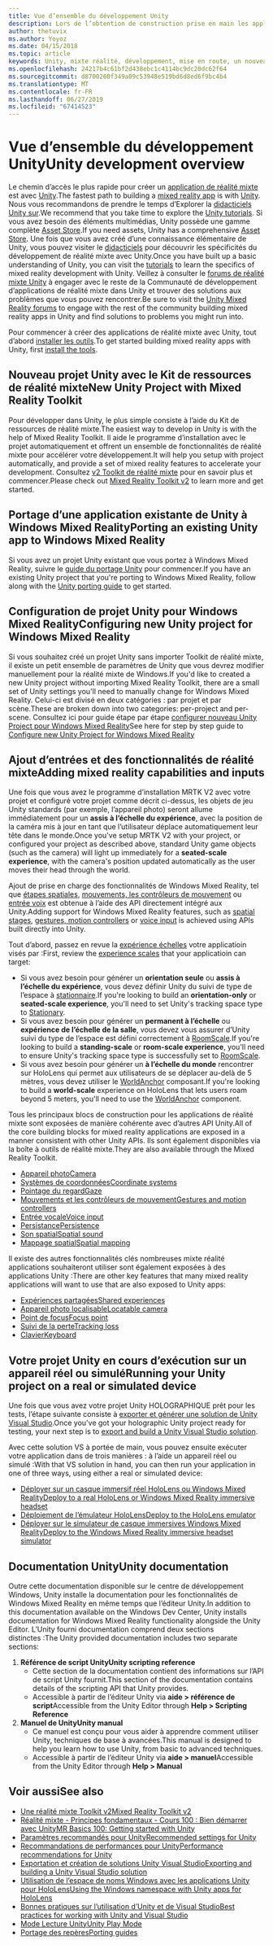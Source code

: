 ```yaml
---
title: Vue d’ensemble du développement Unity
description: Lors de l’obtention de construction prise en main les applications de réalité dans Unity de mixte.
author: thetuvix
ms.author: Yoyoz
ms.date: 04/15/2018
ms.topic: article
keywords: Unity, mixte réalité, développement, mise en route, un nouveau projet, portage, fonctionnalité, appareil photo, simulation, émulation, documentation
ms.openlocfilehash: 24217b4c61bf2d438ebc1c4114bc9dc20dc62f64
ms.sourcegitcommit: d8700260f349a09c53948e519bd6d8ed6f9bc4b4
ms.translationtype: MT
ms.contentlocale: fr-FR
ms.lasthandoff: 06/27/2019
ms.locfileid: "67414523"
---
```

# <a name="unity-development-overview"></a><span data-ttu-id="7ef89-104">Vue d’ensemble du développement Unity</span><span class="sxs-lookup"><span data-stu-id="7ef89-104">Unity development overview</span></span>

<span data-ttu-id="7ef89-105">Le chemin d’accès le plus rapide pour créer un [application de réalité mixte](app-views.md) est avec [Unity](http://aka.ms/HoloLensUnity).</span><span class="sxs-lookup"><span data-stu-id="7ef89-105">The fastest path to building a [mixed reality app](app-views.md) is with [Unity](http://aka.ms/HoloLensUnity).</span></span> <span data-ttu-id="7ef89-106">Nous vous recommandons de prendre le temps d’Explorer la [didacticiels Unity sur](https://unity3d.com/learn/tutorials).</span><span class="sxs-lookup"><span data-stu-id="7ef89-106">We recommend that you take time to explore the [Unity tutorials](https://unity3d.com/learn/tutorials).</span></span> <span data-ttu-id="7ef89-107">Si vous avez besoin des éléments multimédias, Unity possède une gamme complète [Asset Store](https://www.assetstore.unity3d.com/).</span><span class="sxs-lookup"><span data-stu-id="7ef89-107">If you need assets, Unity has a comprehensive [Asset Store](https://www.assetstore.unity3d.com/).</span></span> <span data-ttu-id="7ef89-108">Une fois que vous avez créé d’une connaissance élémentaire de Unity, vous pouvez visiter le [didacticiels](tutorials.md) pour découvrir les spécificités du développement de réalité mixte avec Unity.</span><span class="sxs-lookup"><span data-stu-id="7ef89-108">Once you have built up a basic understanding of Unity, you can visit the [tutorials](tutorials.md) to learn the specifics of mixed reality development with Unity.</span></span> <span data-ttu-id="7ef89-109">Veillez à consulter le [forums de réalité mixte Unity](http://forum.unity3d.com/forums/hololens.102/) à engager avec le reste de la Communauté de développement d’applications de réalité mixte dans Unity et trouver des solutions aux problèmes que vous pouvez rencontrer.</span><span class="sxs-lookup"><span data-stu-id="7ef89-109">Be sure to visit the [Unity Mixed Reality forums](http://forum.unity3d.com/forums/hololens.102/) to engage with the rest of the community building mixed reality apps in Unity and find solutions to problems you might run into.</span></span>


<span data-ttu-id="7ef89-110">Pour commencer à créer des applications de réalité mixte avec Unity, tout d’abord [installer les outils](install-the-tools.md).</span><span class="sxs-lookup"><span data-stu-id="7ef89-110">To get started building mixed reality apps with Unity, first [install the tools](install-the-tools.md).</span></span> 

## <a name="new-unity-project-with-mixed-reality-toolkit"></a><span data-ttu-id="7ef89-111">Nouveau projet Unity avec le Kit de ressources de réalité mixte</span><span class="sxs-lookup"><span data-stu-id="7ef89-111">New Unity Project with Mixed Reality Toolkit</span></span> 

<span data-ttu-id="7ef89-112">Pour développer dans Unity, le plus simple consiste à l’aide du Kit de ressources de réalité mixte.</span><span class="sxs-lookup"><span data-stu-id="7ef89-112">The easiest way to develop in Unity is with the help of Mixed Reality Toolkit.</span></span> <span data-ttu-id="7ef89-113">Il aide le programme d’installation avec le projet automatiquement et offrent un ensemble de fonctionnalités de réalité mixte pour accélérer votre développement.</span><span class="sxs-lookup"><span data-stu-id="7ef89-113">It will help you setup with project automatically, and provide a set of mixed reality features to accelerate your development.</span></span> <span data-ttu-id="7ef89-114">Consultez [v2 Toolkit de réalité mixte](mrtk-getting-started.md) pour en savoir plus et commencer.</span><span class="sxs-lookup"><span data-stu-id="7ef89-114">Please check out [Mixed Reality Toolkit v2](mrtk-getting-started.md) to learn more and get started.</span></span> 

## <a name="porting-an-existing-unity-app-to-windows-mixed-reality"></a><span data-ttu-id="7ef89-115">Portage d’une application existante de Unity à Windows Mixed Reality</span><span class="sxs-lookup"><span data-stu-id="7ef89-115">Porting an existing Unity app to Windows Mixed Reality</span></span>

<span data-ttu-id="7ef89-116">Si vous avez un projet Unity existant que vous portez à Windows Mixed Reality, suivre le [guide du portage Unity](porting-guides.md) pour commencer.</span><span class="sxs-lookup"><span data-stu-id="7ef89-116">If you have an existing Unity project that you're porting to Windows Mixed Reality, follow along with the [Unity porting guide](porting-guides.md) to get started.</span></span>

## <a name="configuring-new-unity-project-for-windows-mixed-reality"></a><span data-ttu-id="7ef89-117">Configuration de projet Unity pour Windows Mixed Reality</span><span class="sxs-lookup"><span data-stu-id="7ef89-117">Configuring new Unity project for Windows Mixed Reality</span></span>

<span data-ttu-id="7ef89-118">Si vous souhaitez créé un projet Unity sans importer Toolkit de réalité mixte, il existe un petit ensemble de paramètres de Unity que vous devrez modifier manuellement pour la réalité mixte de Windows.</span><span class="sxs-lookup"><span data-stu-id="7ef89-118">If you'd like to created a new Unity project without importing Mixed Reality Toolkit, there are a small set of Unity settings you'll need to manually change for Windows Mixed Reality.</span></span> <span data-ttu-id="7ef89-119">Celui-ci est divisé en deux catégories : par projet et par scène.</span><span class="sxs-lookup"><span data-stu-id="7ef89-119">These are broken down into two categories: per-project and per-scene.</span></span> <span data-ttu-id="7ef89-120">Consultez ici pour guide étape par étape [configurer nouveau Unity Project pour Windows Mixed Reality](Configure-Unity-Project.md)</span><span class="sxs-lookup"><span data-stu-id="7ef89-120">See here for step by step guide to [Configure new Unity Project for Windows Mixed Reality](Configure-Unity-Project.md)</span></span>

## <a name="adding-mixed-reality-capabilities-and-inputs"></a><span data-ttu-id="7ef89-121">Ajout d’entrées et des fonctionnalités de réalité mixte</span><span class="sxs-lookup"><span data-stu-id="7ef89-121">Adding mixed reality capabilities and inputs</span></span>

<span data-ttu-id="7ef89-122">Une fois que vous avez le programme d’installation MRTK V2 avec votre projet et configuré votre projet comme décrit ci-dessus, les objets de jeu Unity standards (par exemple, l’appareil photo) seront allume immédiatement pour un **assis à l’échelle du expérience**, avec la position de la caméra mis à jour en tant que l’utilisateur déplace automatiquement leur tête dans le monde.</span><span class="sxs-lookup"><span data-stu-id="7ef89-122">Once you've setup MRTK V2 with your project, or configured your project as described above, standard Unity game objects (such as the camera) will light up immediately for a **seated-scale experience**, with the camera's position updated automatically as the user moves their head through the world.</span></span>

<span data-ttu-id="7ef89-123">Ajout de prise en charge des fonctionnalités de Windows Mixed Reality, tel que [étapes spatiales](coordinate-systems.md#spatial-coordinate-systems), [mouvements, les contrôleurs de mouvement](gestures-and-motion-controllers-in-unity.md) ou [entrée voix](voice-input-in-unity.md) est obtenue à l’aide des API directement intégré aux Unity.</span><span class="sxs-lookup"><span data-stu-id="7ef89-123">Adding support for Windows Mixed Reality features, such as [spatial stages](coordinate-systems.md#spatial-coordinate-systems), [gestures, motion controllers](gestures-and-motion-controllers-in-unity.md) or [voice input](voice-input-in-unity.md) is achieved using APIs built directly into Unity.</span></span> 

<span data-ttu-id="7ef89-124">Tout d’abord, passez en revue la [expérience échelles](coordinate-systems.md) votre applicatioin visés par :</span><span class="sxs-lookup"><span data-stu-id="7ef89-124">First, review the [experience scales](coordinate-systems.md) that your applicatioin can target:</span></span>
* <span data-ttu-id="7ef89-125">Si vous avez besoin pour générer un **orientation seule** ou **assis à l’échelle du expérience**, vous devez définir Unity du suivi de type de l’espace à [stationnaire](coordinate-systems-in-unity.md#building-an-orientation-only-or-seated-scale-experience).</span><span class="sxs-lookup"><span data-stu-id="7ef89-125">If you're looking to build an **orientation-only** or **seated-scale experience**, you'll need to set Unity's tracking space type to [Stationary](coordinate-systems-in-unity.md#building-an-orientation-only-or-seated-scale-experience).</span></span>
* <span data-ttu-id="7ef89-126">Si vous avez besoin pour générer un **permanent à l’échelle** ou **expérience de l’échelle de la salle**, vous devez vous assurer d’Unity suivi du type de l’espace est défini correctement à [RoomScale](coordinate-systems-in-unity.md#building-an-orientation-only-or-seated-scale-experience).</span><span class="sxs-lookup"><span data-stu-id="7ef89-126">If you're looking to build a **standing-scale** or **room-scale experience**, you'll need to ensure Unity's tracking space type is successfully set to [RoomScale](coordinate-systems-in-unity.md#building-an-orientation-only-or-seated-scale-experience).</span></span>
* <span data-ttu-id="7ef89-127">Si vous avez besoin pour générer un **à l’échelle du monde** rencontrer sur HoloLens qui permet aux utilisateurs de se déplacer au-delà de 5 mètres, vous devez utiliser le [WorldAnchor](coordinate-systems-in-unity.md#building-a-world-scale-experience) composant.</span><span class="sxs-lookup"><span data-stu-id="7ef89-127">If you're looking to build a **world-scale** experience on HoloLens that lets users roam beyond 5 meters, you'll need to use the [WorldAnchor](coordinate-systems-in-unity.md#building-a-world-scale-experience) component.</span></span>

<span data-ttu-id="7ef89-128">Tous les principaux blocs de construction pour les applications de réalité mixte sont exposées de manière cohérente avec d’autres API Unity.</span><span class="sxs-lookup"><span data-stu-id="7ef89-128">All of the core building blocks for mixed reality applications are exposed in a manner consistent with other Unity APIs.</span></span> <span data-ttu-id="7ef89-129">Ils sont également disponibles via la boîte à outils de réalité mixte.</span><span class="sxs-lookup"><span data-stu-id="7ef89-129">They are also available through the Mixed Reality Toolkit.</span></span>
* [<span data-ttu-id="7ef89-130">Appareil photo</span><span class="sxs-lookup"><span data-stu-id="7ef89-130">Camera</span></span>](camera-in-unity.md)
* [<span data-ttu-id="7ef89-131">Systèmes de coordonnées</span><span class="sxs-lookup"><span data-stu-id="7ef89-131">Coordinate systems</span></span>](coordinate-systems-in-unity.md)
* [<span data-ttu-id="7ef89-132">Pointage du regard</span><span class="sxs-lookup"><span data-stu-id="7ef89-132">Gaze</span></span>](gaze-in-unity.md)
* [<span data-ttu-id="7ef89-133">Mouvements et les contrôleurs de mouvement</span><span class="sxs-lookup"><span data-stu-id="7ef89-133">Gestures and motion controllers</span></span>](gestures-and-motion-controllers-in-unity.md)
* [<span data-ttu-id="7ef89-134">Entrée vocale</span><span class="sxs-lookup"><span data-stu-id="7ef89-134">Voice input</span></span>](voice-input-in-unity.md)
* [<span data-ttu-id="7ef89-135">Persistance</span><span class="sxs-lookup"><span data-stu-id="7ef89-135">Persistence</span></span>](persistence-in-unity.md)
* [<span data-ttu-id="7ef89-136">Son spatial</span><span class="sxs-lookup"><span data-stu-id="7ef89-136">Spatial sound</span></span>](spatial-sound-in-unity.md)
* [<span data-ttu-id="7ef89-137">Mappage spatial</span><span class="sxs-lookup"><span data-stu-id="7ef89-137">Spatial mapping</span></span>](spatial-mapping-in-unity.md)

<span data-ttu-id="7ef89-138">Il existe des autres fonctionnalités clés nombreuses mixte réalité applications souhaiteront utiliser sont également exposées à des applications Unity :</span><span class="sxs-lookup"><span data-stu-id="7ef89-138">There are other key features that many mixed reality applications will want to use that are also exposed to Unity apps:</span></span>
* [<span data-ttu-id="7ef89-139">Expériences partagées</span><span class="sxs-lookup"><span data-stu-id="7ef89-139">Shared experiences</span></span>](shared-experiences-in-unity.md)
* [<span data-ttu-id="7ef89-140">Appareil photo localisable</span><span class="sxs-lookup"><span data-stu-id="7ef89-140">Locatable camera</span></span>](locatable-camera-in-unity.md)
* [<span data-ttu-id="7ef89-141">Point de focus</span><span class="sxs-lookup"><span data-stu-id="7ef89-141">Focus point</span></span>](focus-point-in-unity.md)
* [<span data-ttu-id="7ef89-142">Suivi de la perte</span><span class="sxs-lookup"><span data-stu-id="7ef89-142">Tracking loss</span></span>](tracking-loss-in-unity.md)
* [<span data-ttu-id="7ef89-143">Clavier</span><span class="sxs-lookup"><span data-stu-id="7ef89-143">Keyboard</span></span>](keyboard-input-in-unity.md)

## <a name="running-your-unity-project-on-a-real-or-simulated-device"></a><span data-ttu-id="7ef89-144">Votre projet Unity en cours d’exécution sur un appareil réel ou simulé</span><span class="sxs-lookup"><span data-stu-id="7ef89-144">Running your Unity project on a real or simulated device</span></span>

<span data-ttu-id="7ef89-145">Une fois que vous avez votre projet Unity HOLOGRAPHIQUE prêt pour les tests, l’étape suivante consiste à [exporter et générer une solution de Unity Visual Studio](exporting-and-building-a-unity-visual-studio-solution.md).</span><span class="sxs-lookup"><span data-stu-id="7ef89-145">Once you've got your holographic Unity project ready for testing, your next step is to [export and build a Unity Visual Studio solution](exporting-and-building-a-unity-visual-studio-solution.md).</span></span>

<span data-ttu-id="7ef89-146">Avec cette solution VS à portée de main, vous pouvez ensuite exécuter votre application dans de trois manières : à l’aide un appareil réel ou simulé :</span><span class="sxs-lookup"><span data-stu-id="7ef89-146">With that VS solution in hand, you can then run your application in one of three ways, using either a real or simulated device:</span></span>
* [<span data-ttu-id="7ef89-147">Déployer sur un casque immersif réel HoloLens ou Windows Mixed Reality</span><span class="sxs-lookup"><span data-stu-id="7ef89-147">Deploy to a real HoloLens or Windows Mixed Reality immersive headset</span></span>](using-visual-studio.md)
* [<span data-ttu-id="7ef89-148">Déploiement de l’émulateur HoloLens</span><span class="sxs-lookup"><span data-stu-id="7ef89-148">Deploy to the HoloLens emulator</span></span>](using-the-hololens-emulator.md)
* [<span data-ttu-id="7ef89-149">Déployer sur le simulateur de casque immersives Windows Mixed Reality</span><span class="sxs-lookup"><span data-stu-id="7ef89-149">Deploy to the Windows Mixed Reality immersive headset simulator</span></span>](using-the-windows-mixed-reality-simulator.md)

## <a name="unity-documentation"></a><span data-ttu-id="7ef89-150">Documentation Unity</span><span class="sxs-lookup"><span data-stu-id="7ef89-150">Unity documentation</span></span>

<span data-ttu-id="7ef89-151">Outre cette documentation disponible sur le centre de développement Windows, Unity installe la documentation pour les fonctionnalités de Windows Mixed Reality en même temps que l’éditeur Unity.</span><span class="sxs-lookup"><span data-stu-id="7ef89-151">In addition to this documentation available on the Windows Dev Center, Unity installs documentation for Windows Mixed Reality functionality alongside the Unity Editor.</span></span> <span data-ttu-id="7ef89-152">L’Unity fourni documentation comprend deux sections distinctes :</span><span class="sxs-lookup"><span data-stu-id="7ef89-152">The Unity provided documentation includes two separate sections:</span></span>
1. <span data-ttu-id="7ef89-153">**Référence de script Unity**</span><span class="sxs-lookup"><span data-stu-id="7ef89-153">**Unity scripting reference**</span></span>
    * <span data-ttu-id="7ef89-154">Cette section de la documentation contient des informations sur l’API de script Unity fournit.</span><span class="sxs-lookup"><span data-stu-id="7ef89-154">This section of the documentation contains details of the scripting API that Unity provides.</span></span>
    * <span data-ttu-id="7ef89-155">Accessible à partir de l’éditeur Unity via **aide > référence de script**</span><span class="sxs-lookup"><span data-stu-id="7ef89-155">Accessible from the Unity Editor through **Help > Scripting Reference**</span></span>
2. <span data-ttu-id="7ef89-156">**Manuel de Unity**</span><span class="sxs-lookup"><span data-stu-id="7ef89-156">**Unity manual**</span></span>
    * <span data-ttu-id="7ef89-157">Ce manuel est conçu pour vous aider à apprendre comment utiliser Unity, techniques de base à avancées.</span><span class="sxs-lookup"><span data-stu-id="7ef89-157">This manual is designed to help you learn how to use Unity, from basic to advanced techniques.</span></span>
    * <span data-ttu-id="7ef89-158">Accessible à partir de l’éditeur Unity via **aide > manuel**</span><span class="sxs-lookup"><span data-stu-id="7ef89-158">Accessible from the Unity Editor through **Help > Manual**</span></span>

## <a name="see-also"></a><span data-ttu-id="7ef89-159">Voir aussi</span><span class="sxs-lookup"><span data-stu-id="7ef89-159">See also</span></span>
* [<span data-ttu-id="7ef89-160">Une réalité mixte Toolkit v2</span><span class="sxs-lookup"><span data-stu-id="7ef89-160">Mixed Reality Toolkit v2</span></span>](mrtk-getting-started.md)
* [<span data-ttu-id="7ef89-161">Réalité mixte - Principes fondamentaux - Cours 100 : Bien démarrer avec Unity</span><span class="sxs-lookup"><span data-stu-id="7ef89-161">MR Basics 100: Getting started with Unity</span></span>](holograms-100.md)
* [<span data-ttu-id="7ef89-162">Paramètres recommandés pour Unity</span><span class="sxs-lookup"><span data-stu-id="7ef89-162">Recommended settings for Unity</span></span>](recommended-settings-for-unity.md)
* [<span data-ttu-id="7ef89-163">Recommandations de performances pour Unity</span><span class="sxs-lookup"><span data-stu-id="7ef89-163">Performance recommendations for Unity</span></span>](performance-recommendations-for-unity.md)
* [<span data-ttu-id="7ef89-164">Exportation et création de solutions Unity Visual Studio</span><span class="sxs-lookup"><span data-stu-id="7ef89-164">Exporting and building a Unity Visual Studio solution</span></span>](exporting-and-building-a-unity-visual-studio-solution.md)
* [<span data-ttu-id="7ef89-165">Utilisation de l’espace de noms Windows avec les applications Unity pour HoloLens</span><span class="sxs-lookup"><span data-stu-id="7ef89-165">Using the Windows namespace with Unity apps for HoloLens</span></span>](using-the-windows-namespace-with-unity-apps-for-hololens.md)
* [<span data-ttu-id="7ef89-166">Bonnes pratiques sur l’utilisation d’Unity et de Visual Studio</span><span class="sxs-lookup"><span data-stu-id="7ef89-166">Best practices for working with Unity and Visual Studio</span></span>](best-practices-for-working-with-unity-and-visual-studio.md)
* [<span data-ttu-id="7ef89-167">Mode Lecture Unity</span><span class="sxs-lookup"><span data-stu-id="7ef89-167">Unity Play Mode</span></span>](unity-play-mode.md)
* [<span data-ttu-id="7ef89-168">Portage des repères</span><span class="sxs-lookup"><span data-stu-id="7ef89-168">Porting guides</span></span>](porting-guides.md)
